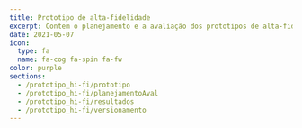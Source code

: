 ```yaml
---
title: Prototipo de alta-fidelidade
excerpt: Contem o planejamento e a avaliação dos prototipos de alta-fidelidade.
date: 2021-05-07
icon:
  type: fa
  name: fa-cog fa-spin fa-fw
color: purple
sections:
  - /prototipo_hi-fi/prototipo
  - /prototipo_hi-fi/planejamentoAval
  - /prototipo_hi-fi/resultados
  - /prototipo_hi-fi/versionamento
---
```


